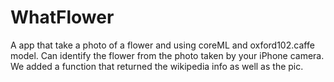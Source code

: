 # WhatFlower
A app that take a photo of a flower and using coreML and oxford102.caffe model.
Can identify the flower from the photo taken by your iPhone camera. 
We added a function that returned the wikipedia info as well as the pic.

